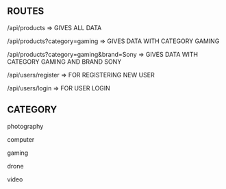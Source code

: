<h2>ROUTES</h2>
<p>/api/products => GIVES ALL DATA</p>
<p>/api/products?category=gaming => GIVES DATA WITH CATEGORY GAMING</p>
<p>/api/products?category=gaming&brand=Sony => GIVES DATA WITH CATEGORY GAMING AND BRAND SONY</p>

<p>/api/users/register => FOR REGISTERING NEW USER</p>
<p>/api/users/login => FOR USER LOGIN</p>

<h2>CATEGORY</h2>
<p>photography</p>
<p>computer</p>
<p>gaming</p>
<p>drone</p>
<p>video</p>


